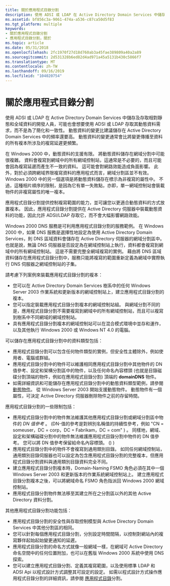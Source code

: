 ```yaml
---
title: 關於應用程式目錄分割
description: 使用 ADSI 或 LDAP 在 Active Directory Domain Services 中儲存及存取相對靜態和全域資料的開發人員，可能也會想要使用 ADSI 或 LDAP 存取其動態資料需求，而不是為了簡化和一致性。 動態資料的變更比建議儲存在 Active Directory Domain Services 中的頻率還要高。 動態資料的變更通常會比將變更傳播至資料的所有複本所涉及的複寫延遲更頻繁。
ms.assetid: bf856c3a-9061-474a-a536-c87ca50d5f83
ms.tgt_platform: multiple
keywords:
- 關於應用程式目錄分割
- 應用程式目錄分割，關於
ms.topic: article
ms.date: 05/31/2018
ms.openlocfilehash: 2fc1970f27d18d760ab3a45fae389809a40a2a89
ms.sourcegitcommit: 2d531328b6ed82d4ad971a45a5131b430c5866f7
ms.translationtype: MT
ms.contentlocale: zh-TW
ms.lasthandoff: 09/16/2019
ms.locfileid: "104020754"
---
```

# <a name="about-application-directory-partitions"></a>關於應用程式目錄分割

使用 ADSI 或 LDAP 在 Active Directory Domain Services 中儲存及存取相對靜態和全域資料的開發人員，可能也會想要使用 ADSI 或 LDAP 存取其動態資料需求，而不是為了簡化和一致性。 動態資料的變更比建議儲存在 Active Directory Domain Services 中的頻率還要高。 動態資料的變更通常會比將變更傳播至資料的所有複本所涉及的複寫延遲更頻繁。

在 Windows 2000 中，動態資料的支援有限。 將動態資料儲存在網域分割中可能很複雜。 資料會複寫到網域中的所有網域控制站，這通常是不必要的，而且可能會因為複寫延遲而產生不一致的資料。 這可能會對網路效能造成負面影響。 此外，對於必須跨網域界限複寫資料的應用程式而言，網域分割區並不有效。 Windows 2000 中的另一個選項是將動態資料儲存在標示為非複寫的屬性中。 不過，這種相片順序的限制，是因為它有單一失敗點，亦即，單一網域控制站會裝載物件的非複寫屬性的唯一複本。

應用程式目錄分割提供控制複寫範圍的能力，並可讓您以更適合動態資料的方式放置複本。 因此，應用程式目錄分割提供在 Active Directory 伺服器中裝載動態資料的功能，因此允許 ADSI/LDAP 存取它，而不會大幅影響網路效能。

Windows 2000 DNS 服務是可利用應用程式目錄分割的服務範例。 在 Windows 2000 中，如果 DNS 服務是選擇性地設定為使用 Active Directory Domain Services，則 DNS 區域資料會儲存在 Active Directory 伺服器的網域分割區中。 也就是說，無論 DNS 伺服器是否設定為在網域控制站上執行，資料都會複寫到網域中的所有網域控制站。 這是不需要完整全網域複寫的實例。 藉由將 DNS 區域資料儲存在應用程式目錄分割中，服務只能將複寫的範圍重新定義為網域中實際執行 DNS 伺服器之網域控制站的子集。

請考慮下列案例來裝載應用程式目錄分割的複本：

-   您可以在 Active Directory Domain Services 樹系中的任何 Windows Server 2003 作業系統和更新版本的網域控制站上，建立應用程式目錄分割的複本。
-   您可以指定裝載應用程式目錄分割複本的網域控制站組。 與網域分割不同的是，應用程式目錄分割不需要複寫到網域中的所有網域控制站，而且可以複寫到樹系中不同網域的網域控制站。
-   具有應用程式目錄分割複本的網域控制站可以在混合模式環境中並存和運作，以及其他執行 Windows 2000 或 Windows NT 4.0 的電腦。

可以儲存在應用程式目錄分割中的資料類型包括：

-   應用程式目錄分割可以包含任何物件類型的實例，但安全性主體除外，例如使用者、電腦或群組。
-   應用程式目錄分割中的物件可以維護相同應用程式目錄分割中其他物件的 DN 值參考、設定和架構分割區中的物件，以及任何命名內容標頭 (也就是目錄磁碟分割頂端的物件，例如在應用程式目錄分割) 頂端的 **domainDNS** 物件。
-   如需詳細資訊和可能儲存在應用程式目錄分割中的動態資料類型範例，請參閱 [動態物件](dynamic-objects.md)。 從 Windows Server 2003 開始支援動態物件。 動態物件有一個屬性，可決定 Active Directory 伺服器刪除物件之前的存留時間。

應用程式目錄分割的一些限制包括：

-   應用程式目錄分割中的物件無法維護其他應用程式目錄分割或網域分割區中物件的 *DN 值參考* 。  (DN-值的參考是對辨別名稱值的持續性參考，例如 "CN = someuser，DC = corp，DC = Fabrikam，DC = com" ) 。 同樣地，網域、設定和架構磁碟分割中的物件無法維護應用程式目錄分割中物件的 DN 值參考。 您可以將 DN 值參考保留給命名內容標頭。 () ) 
-   應用程式目錄分割中的物件不會複寫到通用類別目錄。 如同任何網域控制站，通用類別目錄伺服器也可以設定為包含應用程式目錄分割的完整複本，但應用程式目錄分割資料與通用類別目錄資料完全不同。
-   建立應用程式目錄分割複本時，Domain-Naming FSMO 角色必須在其中一個 Windows Server 2003 和更新版本的作業系統網域控制站上。 建立應用程式目錄分割複本之後，可以將網域命名 FSMO 角色指派回 Windows 2000 網域控制站。
-   應用程式目錄分割物件無法移至其建立所在之分割區以外的其他 Active Directory 資料分割。

其他應用程式目錄分割功能包括：

-   應用程式目錄分割的安全性與存取控制模型與 Active Directory Domain Services 中其他分割區的相同。
-   您可以針對每個應用程式目錄分割，分別設定時間間隔，以控制對網站內的複寫夥伴起始起始變更通知的延遲。
-   應用程式目錄分割的命名方式就像一般網域一樣，在網域可 Active Directory 命名空間中的任何位置附加，也可以在舊版 Windows 2000 系統中使用 DNS 探索。
-   您可以建立應用程式目錄分割、定義其複寫範圍，以及使用標準 LDAP 和 ADSI Api 以程式設計方式調整其可設定的設定。 如需以程式設計方式操作應用程式目錄分割的詳細資訊，請參閱 [應用程式目錄](application-directory-partitions.md)分割。

 

 




